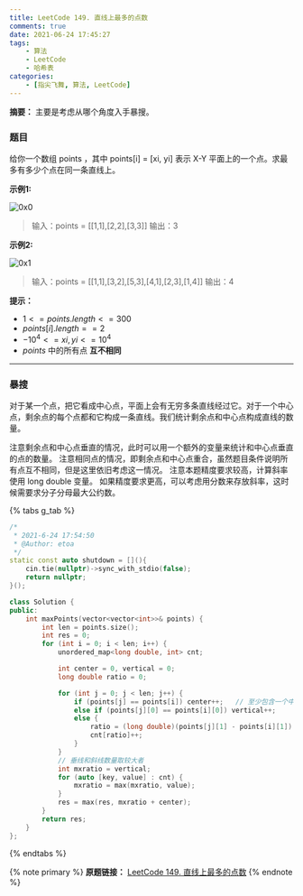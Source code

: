 ```yaml
---
title: LeetCode 149. 直线上最多的点数
comments: true
date: 2021-06-24 17:45:27
tags:
    - 算法
    - LeetCode
    - 哈希表
categories:
    - [指尖飞舞, 算法, LeetCode]
---
```

__摘要：__
主要是考虑从哪个角度入手暴搜。
<!-- more -->

### 题目

给你一个数组 points ，其中 points[i] = [xi, yi] 表示 X-Y 平面上的一个点。求最多有多少个点在同一条直线上。

__示例1:__

![0x0](0.jpg)

> 输入：points = [[1,1],[2,2],[3,3]]
输出：3

__示例2:__

![0x1](1.jpg)

> 输入：points = [[1,1],[3,2],[5,3],[4,1],[2,3],[1,4]]
输出：4

__提示：__

+ $1 <= points.length <= 300$
+ $points[i].length == 2$
+ $-10^4 <= xi, yi <= 10^4$
+ $points$ 中的所有点 __互不相同__

___

### 暴搜
对于某一个点，把它看成中心点，平面上会有无穷多条直线经过它。对于一个中心点，剩余点的每个点都和它构成一条直线。我们统计剩余点和中心点构成直线的数量。

注意剩余点和中心点垂直的情况，此时可以用一个额外的变量来统计和中心点垂直的点的数量。
注意相同点的情况，即剩余点和中心点重合，虽然题目条件说明所有点互不相同，但是这里依旧考虑这一情况。
注意本题精度要求较高，计算斜率使用 long double 变量。
如果精度要求更高，可以考虑用分数来存放斜率，这时候需要求分子分母最大公约数。

{% tabs g_tab %}
<!-- tab C++ -->
```c++
/*
 * 2021-6-24 17:54:50
 * @Author: etoa
 */
static const auto shutdown = [](){
    cin.tie(nullptr)->sync_with_stdio(false);
    return nullptr;
}();

class Solution {
public:
    int maxPoints(vector<vector<int>>& points) {
        int len = points.size();
        int res = 0;
        for (int i = 0; i < len; i++) {
            unordered_map<long double, int> cnt;

            int center = 0, vertical = 0;
            long double ratio = 0;

            for (int j = 0; j < len; j++) {
                if (points[j] == points[i]) center++;   // 至少包含一个中心点 points[i]
                else if (points[j][0] == points[i][0]) vertical++;
                else {
                    ratio = (long double)(points[j][1] - points[i][1]) / (points[j][0] - points[i][0]);
                    cnt[ratio]++;
                }
            }
            // 垂线和斜线数量取较大者
            int mxratio = vertical;
            for (auto [key, value] : cnt) {
                mxratio = max(mxratio, value);
            }
            res = max(res, mxratio + center);
        }
        return res;
    }
};
```
<!-- endtab -->
{% endtabs %}

{% note primary %}
__原题链接：__ [LeetCode 149. 直线上最多的点数](https://leetcode-cn.com/problems/max-points-on-a-line/)
{% endnote %}